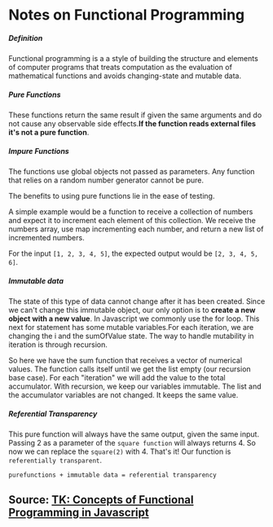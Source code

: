 # Notes on Functional Programming 

##### Definition
Functional programming is a a style of building the structure and elements of computer programs that treats computation as the evaluation of mathematical functions and avoids changing-state and mutable data. 

##### Pure Functions
These functions return the same result if given the same arguments and do not cause any observable side effects.**If the function reads external files it's not a pure function**.

##### Impure Functions
The functions use global objects not passed as parameters. Any function that relies on a random number generator cannot be pure.  

The benefits to using pure functions lie in the ease of testing. 

A simple example would be a function to receive a collection of numbers and expect it to increment each element of this collection. We receive the numbers array, use map incrementing each number, and return a new list of incremented numbers.

For the input ```[1, 2, 3, 4, 5]```, the expected output would be ```[2, 3, 4, 5, 6]```.

##### Immutable data
The state of this type of data cannot change after it has been created. Since we can't change this immutable object, our only option is to **create a new object with a new value**. In Javascript we commonly use the for loop. This next for statement has some mutable variables.For each iteration, we are changing the i and the sumOfValue state. The way to handle mutability in iteration is through recursion.

So here we have the sum function that receives a vector of numerical values. The function calls itself until we get the list empty (our recursion base case). For each "iteration" we will add the value to the total accumulator.
With recursion, we keep our variables immutable. The list and the accumulator variables are not changed. It keeps the same value.

##### Referential Transparency

This pure function will always have the same output, given the same input. Passing 2 as a parameter of the ```square function``` will always returns 4. So now we can replace the `square(2)` with 4. That's it! Our function is `referentially transparent`.

`purefunctions + immutable data = referential transparency`



## Source: [TK: Concepts of Functional Programming in Javascript](https://medium.com/the-renaissance-developer/concepts-of-functional-programming-in-javascript-6bc84220d2aa)
